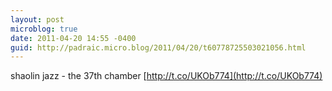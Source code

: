 ```yaml
---
layout: post
microblog: true
date: 2011-04-20 14:55 -0400
guid: http://padraic.micro.blog/2011/04/20/t60778725503021056.html
---
```

shaolin jazz - the 37th chamber [http://t.co/UKOb774](http://t.co/UKOb774)
